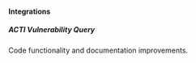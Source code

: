 #### Integrations

##### ACTI Vulnerability Query

Code functionality and documentation improvements.